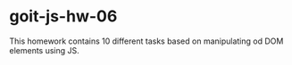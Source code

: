 # goit-js-hw-06

This homework contains 10 different tasks based on manipulating od DOM elements using JS. 
